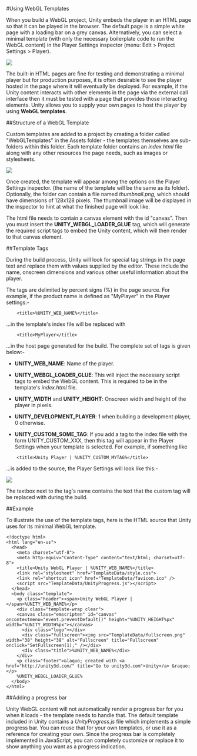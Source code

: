 #Using WebGL Templates

When you build a WebGL project, Unity embeds the player in an HTML page so that it can be played in the browser. The default page is a simple white page with a loading bar on a grey canvas. Alternatively, you can select a minimal template (with only the necessary boilerplate code to run the WebGL content) in the Player Settings inspector (menu: Edit &gt; Project Settings &gt; Player).

![](../uploads/Main/WebGLPlayerSettings.png) 

The built-in HTML pages are fine for testing and demonstrating a minimal player but for production purposes, it is often desirable to see the player hosted in the page where it will eventually be deployed. For example, if the Unity content interacts with other elements in the page via the external call interface then it must be tested with a page that provides those interacting elements. Unity allows you to supply your own pages to host the player by using **WebGL templates**.


##Structure of a WebGL Template

Custom templates are added to a project by creating a folder called "WebGLTemplates" in the Assets folder - the templates themselves are sub-folders within this folder. Each template folder contains an _index.html_ file along with any other resources the page needs, such as images or stylesheets.

![](../uploads/Main/WebGLTemplatesProjPanel.png)

Once created, the template will appear among the options on the Player Settings inspector. (the name of the template will be the same as its folder). Optionally, the folder can contain a file named _thumbnail.png_, which should have dimensions of 128x128 pixels. The thumbnail image will be displayed in the inspector to hint at what the finished page will look like.

The html file needs to contain a canvas element with the id "canvas". Then you must insert the **UNITY\_WEBGL\_LOADER\_GLUE** tag, which will generate the required script tags to embed the Unity content, which will then render to that canvas element.

##Template Tags

During the build process, Unity will look for special tag strings in the page text and replace them with values supplied by the editor. These include the name, onscreen dimensions and various other useful information about the player.

The tags are delimited by percent signs (%) in the page source. For example, if the product name is defined as "MyPlayer" in the Player settings:-

````
	<title>%UNITY_WEB_NAME%</title>
````

...in the template's index file will be replaced with

````
	<title>MyPlayer</title>
````

...in the host page generated for the build. The complete set of tags is given below:-


* **UNITY\_WEB\_NAME**: Name of the player.

* **UNITY\_WEBGL\_LOADER\_GLUE**: This will inject the necessary script tags to embed the WebGL content. This is required to be in the template's _index.html_ file.

* **UNITY\_WIDTH** and **UNITY\_HEIGHT**: Onscreen width and height of the player in pixels.

* **UNITY\_DEVELOPMENT\_PLAYER**: 1 when building a development player, 0 otherwise.

* **UNITY\_CUSTOM\_SOME\_TAG**: If you add a tag to the index file with the form UNITY\_CUSTOM\_XXX, then this tag will appear in the Player Settings when your template is selected. For example, if something like

````
	<title>Unity Player | %UNITY_CUSTOM_MYTAG%</title>
````

...is added to the source, the Player Settings will look like this:-

![](../uploads/Main/WebGLPlayerSettingsCustomTag.png) 


The textbox next to the tag's name contains the text that the custom tag will be replaced with during the build.


##Example

To illustrate the use of the template tags, here is the HTML source that Unity uses for its minimal WebGL template.


````
<!doctype html>
<html lang="en-us">
  <head>
    <meta charset="utf-8">
    <meta http-equiv="Content-Type" content="text/html; charset=utf-8">
    <title>Unity WebGL Player | %UNITY_WEB_NAME%</title>
    <link rel="stylesheet" href="TemplateData/style.css">
    <link rel="shortcut icon" href="TemplateData/favicon.ico" />
    <script src="TemplateData/UnityProgress.js"></script>
  </head>
  <body class="template">
    <p class="header"><span>Unity WebGL Player | </span>%UNITY_WEB_NAME%</p>
    <div class="template-wrap clear">
    <canvas class="emscripten" id="canvas" oncontextmenu="event.preventDefault()" height="%UNITY_HEIGHT%px" width="%UNITY_WIDTH%px"></canvas>
      <div class="logo"></div>
      <div class="fullscreen"><img src="TemplateData/fullscreen.png" width="38" height="38" alt="Fullscreen" title="Fullscreen" onclick="SetFullscreen(1);" /></div>
      <div class="title">%UNITY_WEB_NAME%</div>
    </div>
    <p class="footer">&laquo; created with <a href="http://unity3d.com/" title="Go to unity3d.com">Unity</a> &raquo;</p>
    %UNITY_WEBGL_LOADER_GLUE%
  </body>
</html>

````

##Adding a progress bar

Unity WebGL content will not automatically render a progress bar for you when it loads - the template needs to handle that. The default template included in Unity contains a _UnityProgress.js_ file which implements a simple progress bar. You can reuse that for your own templates, or use it as a reference for creating your own. Since the progress bar is completely implemented in JavaScript, you can completely customize or replace it to show anything you want as a progress indication.

